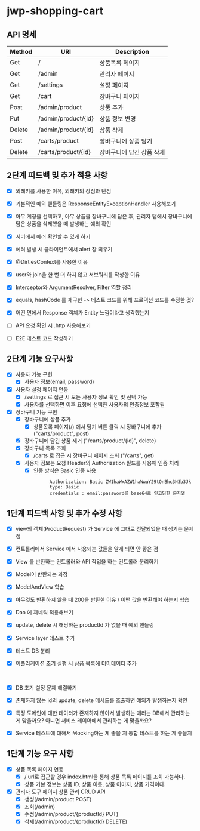 # jwp-shopping-cart

## API 명세

| Method | URI            |Description|
|--------|----------------|---|
|Get| /              | 상품목록 페이지 |
|Get | /admin         | 관리자 페이지|
|Get | /settings      | 설정 페이지 |
|Get | /cart          | 장바구니 페이지 |
|Post | /admin/product | 상품 추가 |
|Put | /admin/product/{id} | 상품 정보 변경 |
|Delete | /admin/product/{id} | 상품 삭제 |
|Post | /carts/product | 장바구니에 상품 담기 |
|Delete | /carts/product/{id} | 장바구니에 담긴 상품 삭제 |

## 2단계 피드백 및 추가 적용 사항
- [x] 외래키를 사용한 이유, 외래키의 장점과 단점
- [x] 기본적인 예외 핸들링은 ResponseEntityExceptionHandler 사용해보기
- [x] 아무 계정을 선택하고, 아무 상품을 장바구니에 담은 후, 관리자 탭에서 장바구니에 담은 상품을 삭제했을 때 발생하는 예외 확인
- [x] 서버에서 에러 확인할 수 있게 하기
- [x] 에러 발생 시 클라이언트에서 alert 창 띄우기
- [x] @DirtiesContext를 사용한 이유
- [x] user와 join을 한 번 더 하지 않고 서브쿼리를 작성한 이유
- [x] Interceptor와 ArgumentResolver, Filter 역할 정리
- [x] equals, hashCode 를 재구현 -> 테스트 코드를 위해 프로덕션 코드를 수정한 것?
- [x] 어떤 면에서 Response 객체가 Entity 느낌이라고 생각했는지

- [ ] API 요청 확인 시 .http 사용해보기
- [ ] E2E 테스트 코드 작성하기

## 2단계 기능 요구사항
- [x] 사용자 기능 구현
  - [x] 사용자 정보(email, password)
- [x] 사용자 설정 페이지 연동
  - [x] /settings 로 접근 시 모든 사용자 정보 확인 및 선택 가능
  - [x] 사용자를 선택하면 이후 요청에 선택한 사용자의 인증정보 포함됨
- [x] 장바구니 기능 구현
  - [x] 장바구니에 상품 추가
    - [x] 상품목록 페이지(/) 에서 담기 버튼 클릭 시 장바구니에 추가 ("carts/product", post)
  - [x] 장바구니에 담긴 상품 제거 ("/carts/product/{id}", delete)
  - [x] 장바구니 목록 조회
    - [x] /carts 로 접근 시 장바구니 페이지 조회 ("/carts", get)
  - [x] 사용자 정보는 요청 Header의 Authorization 필드를 사용해 인증 처리
    - [x] 인증 방식은 Basic 인증 사용
      ```
            Authorization: Basic ZW1haWxAZW1haWwuY29tOnBhc3N3b3Jk
            type: Basic
            credentials : email:password를 base64로 인코딩한 문자열

## 1단계 피드백 사항 및 추가 수정 사항
- [x] view의 객체(ProductRequest) 가 Service 에 그대로 전달되었을 때 생기는 문제점
- [x] 컨트롤러에서 Service 에서 사용되는 값들을 알게 되면 안 좋은 점
- [x] View 를 반환하는 컨트롤러와 API 작업을 하는 컨트롤러 분리하기
- [x] Model이 반환되는 과정
- [x] ModelAndView 학습
- [x] 아무것도 반환하지 않을 때 200을 반환한 이유 / 어떤 값을 반환해야 하는지 학습
- [x] Dao 에 제네릭 적용해보기
- [x] update, delete 시 해당하는 productId 가 없을 때 예외 핸들링
- [x] Service layer 테스트 추가
- [x] 테스트 DB 분리
- [x] 어플리케이션 초기 실행 시 상품 목록에 더미데이터 추가    

  <br/>
- [x] DB 초기 설정 문제 해결하기
- [x] 존재하지 않는 id의 update, delete 메서드를 호출하면 예외가 발생하는지 확인
- [x] 특정 도메인에 대한 데이터가 존재하지 않아서 발생하는 에러는 DB에서 관리하는 게 맞을까요? 아니면 서비스 레이어에서 관리하는 게 맞을까요?
- [x] Service 테스트에 대해서 Mocking하는 게 좋을 지 통합 테스트를 하는 게 좋을지


## 1단계 기능 요구 사항

- [x] 상품 목록 페이지 연동
  - [x] / url로 접근할 경우 index.html을 통해 상품 목록 페이지를 조회 가능하다.
  - [x] 상품 기본 정보는 상품 ID, 상품 이름, 상품 이미지, 상품 가격이다.

- [x] 관리자 도구 페이지 상품 관리 CRUD API
  - [x] 생성(/admin/product POST)
  - [x] 조회(/admin)
  - [x] 수정(/admin/product/{productId} PUT)
  - [x] 삭제(/admin/product/{productId} DELETE)
